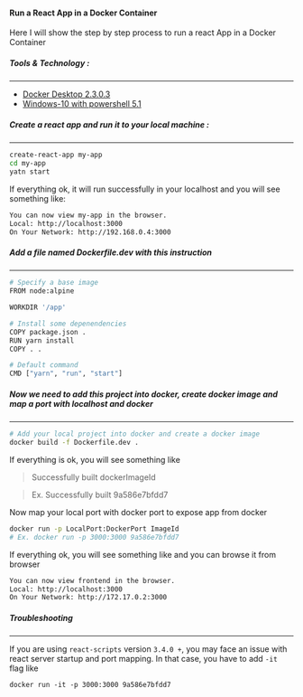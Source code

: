 #### Run a React App in a Docker Container

Here I will show the step by step process to run a react App in a Docker Container

##### Tools & Technology :

---

- [Docker Desktop 2.3.0.3](https://www.docker.com/products/docker-desktop)
- [Windows-10 with powershell 5.1](https://docs.microsoft.com/en-us/powershell/)

##### Create a react app and run it to your local machine :

---

```bash
create-react-app my-app
cd my-app
yatn start
```

If everything ok, it will run successfully in your localhost and you will see something like:

```bash
You can now view my-app in the browser.
Local: http://localhost:3000
On Your Network: http://192.168.0.4:3000
```

##### Add a file named Dockerfile.dev with this instruction

---

```bash
# Specify a base image
FROM node:alpine

WORKDIR '/app'

# Install some depenendencies
COPY package.json .
RUN yarn install
COPY . .

# Default command
CMD ["yarn", "run", "start"]
```

##### Now we need to add this project into docker, create docker image and map a port with localhost and docker

---

```bash
# Add your local project into docker and create a docker image
docker build -f Dockerfile.dev .
```

If everything is ok, you will see something like

> Successfully built dockerImageId

> Ex. Successfully built 9a586e7bfdd7

Now map your local port with docker port to expose app from docker

```bash
docker run -p LocalPort:DockerPort ImageId
# Ex. docker run -p 3000:3000 9a586e7bfdd7
```

If everything ok, you will see something like and you can browse it from browser

```bash
You can now view frontend in the browser.
Local: http://localhost:3000
On Your Network: http://172.17.0.2:3000
```

##### Troubleshooting

---

If you are using `react-scripts` version `3.4.0 +`, you may face an issue with react server startup and port mapping. In that case, you have to add `-it` flag like

`docker run -it -p 3000:3000 9a586e7bfdd7`
